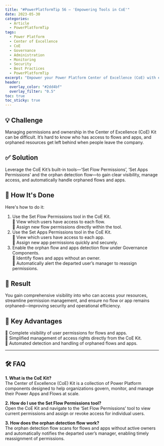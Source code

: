 ```yaml
---
title: "#PowerPlatformTip 56 – 'Empowering Tools in CoE'"
date: 2023-05-30
categories:
  - Article
  - PowerPlatformTip
tags:
  - Power Platform
  - Center of Excellence
  - CoE
  - Governance
  - Administration
  - Monitoring
  - Security
  - Best Practices
  - PowerPlatformTip
excerpt: "Empower your Power Platform Center of Excellence (CoE) with essential tools. Discover how to streamline governance, monitoring, and administration for scalable, secure, and efficient Power Platform adoption."
header:
  overlay_color: "#2dd4bf"
  overlay_filter: "0.5"
toc: true
toc_sticky: true
---
```


## 💡 Challenge
Managing permissions and ownership in the Center of Excellence (CoE) Kit can be difficult. It’s hard to know who has access to flows and apps, and orphaned resources get left behind when people leave the company.

## ✅ Solution
Leverage the CoE Kit’s built-in tools—‘Set Flow Permissions’, ‘Set Apps Permissions’ and the orphan detection flow—to gain clear visibility, manage access, and automatically handle orphaned flows and apps.

## 🔧 How It's Done
Here's how to do it:
1. Use the Set Flow Permissions tool in the CoE Kit.  
   🔸 View which users have access to each flow.  
   🔸 Assign new flow permissions directly within the tool.
2. Use the Set Apps Permissions tool in the CoE Kit.  
   🔸 View which users have access to each app.  
   🔸 Assign new app permissions quickly and securely.
3. Enable the orphan flow and apps detection flow under Governance Components.  
   🔸 Identify flows and apps without an owner.  
   🔸 Automatically alert the departed user’s manager to reassign permissions.

## 🎉 Result
You gain comprehensive visibility into who can access your resources, streamline permission management, and ensure no flow or app remains orphaned—improving security and operational efficiency.

## 🌟 Key Advantages
🔸 Complete visibility of user permissions for flows and apps.  
🔸 Simplified management of access rights directly from the CoE Kit.  
🔸 Automated detection and handling of orphaned flows and apps.

---

## 🛠️ FAQ
**1. What is the CoE Kit?**  
The Center of Excellence (CoE) Kit is a collection of Power Platform components designed to help organizations govern, monitor, and manage their Power Apps and Flows at scale.

**2. How do I use the Set Flow Permissions tool?**  
Open the CoE Kit and navigate to the ‘Set Flow Permissions’ tool to view current permissions and assign or revoke access for individual users.

**3. How does the orphan detection flow work?**  
The orphan detection flow scans for flows and apps without active owners and automatically notifies the departed user’s manager, enabling timely reassignment of permissions.